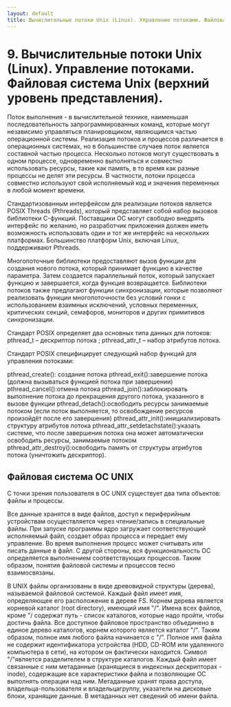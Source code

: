 ```yaml
---
layout: default
title: Вычислительные потоки Unix (Linux). Управление потоками. Файловая система Unix (верхний уровень представления).
---
```


# 9. Вычислительные потоки Unix (Linux). Управление потоками. Файловая система Unix (верхний уровень представления).

Поток выполнения - в вычислительной технике, наименьшая последовательность запрограммированных команд, которые могут независимо управляться планировщиком, являющимся частью операционной системы. Реализация потоков и процессов различается в операционных системах, но в большинстве случаев поток является составной частью процесса. Несколько потоков могут существовать в одном процессе, одновременно выполняться и совместно использовать ресурсы, такие как память, в то время как разные процессы не делят эти ресурсы. В частности, потоки процесса совместно используют свой исполняемый код и значения переменных в любой момент времени.

Стандартизованным интерфейсом для реализации потоков является POSIX Threads (Pthreads), который представляет собой набор вызовов библиотеки C-функций. Поставщики ОС могут свободно внедрять интерфейс по желанию, но разработчик приложения должен иметь возможность использовать один и тот же интерфейс на нескольких платформах. Большинство платформ Unix, включая Linux, поддерживают Pthreads.

Многопоточные библиотеки предоставляют вызов функции для создания нового потока, который принимает функцию в качестве параметра. Затем создается параллельный поток, который запускает функцию и завершается, когда функция возвращается. Библиотеки потоков также предлагают функции синхронизации, которые позволяют реализовать функции многопоточности без условий гонки с использованием взаимных исключений, условных переменных, критических секций, семафоров, мониторов и других примитивов синхронизации.

Стандарт POSIX определяет два основных типа данных для потоков: pthread_t – дескриптор потока ; pthread_attr_t – набор атрибутов потока.

Стандарт POSIX специфицирует следующий набор функций для управления потоками:

pthread_create(): создание потока
pthread_exit():завершение потока (должна вызываться функцией потока при завершении)
pthread_cancel():отмена потока
pthread_join():заблокировать выполнение потока до прекращения другого потока, указанного в вызове функции
pthread_detach():освободить ресурсы занимаемые потоком (если поток выполняется, то освобождение ресурсов произойдёт после его завершения)
pthread_attr_init():инициализировать структуру атрибутов потока
pthread_attr_setdetachstate():указать системе, что после завершения потока она может автоматически освободить ресурсы, занимаемые потоком
pthread_attr_destroy():освободить память от структуры атрибутов потока (уничтожить дескриптор).

## Файловая система ОС UNIX

С точки зрения пользователя в ОС UNIX существует два типа объектов: файлы и процессы.

Все данные хранятся в виде файлов, доступ к периферийным устройствам осуществляется через чтение/запись в специальные файлы.
При запуске программы ядро загружает соответствующий исполняемый файл, создает образ процесса и передает ему управление. Во время выполнения процесс может считывать или писать данные в файл. С другой стороны, вся функциональность ОС определяется выполнением соответствующих процессов. Таким образом, понятия файловой системы и процессов тесно взаимосвязаны.


В UNIX файлы организованы в виде древовидной структуры (дерева), называемой файловой системой.
Каждый файл имеет имя, определяющее его расположение в дереве FS. Корнем дерева является корневой каталог (root directory), имеющий имя "/".
Имена всех файлов, кроме "/ содержат путь - список каталогов, которые надо пройти, чтобы достичь файла. Все доступное файловое пространство объединено в единое дерево каталогов, корнем которого является каталог "/". Таким образом, полное имя любого файла начинается
с "/". Полное имя файла не содержит идентификатора устройства (HDD, CD-ROM или удаленного компьютера в сети), на котором он фактически находится. Символ "/"является разделителем в структуре каталогов. Каждый файл имеет связанные с ним метаданные (хранящиеся в индексных дескрипторах - inode), содержащие все характеристики файла и позволяющие ОС выполнять операции над ним. Метаданные хранят права доступа, владельца-пользователя и владельцагруппу, указатели на дисковые блоки, хранящие данные. В метаданных нет сведений об имени файла.
